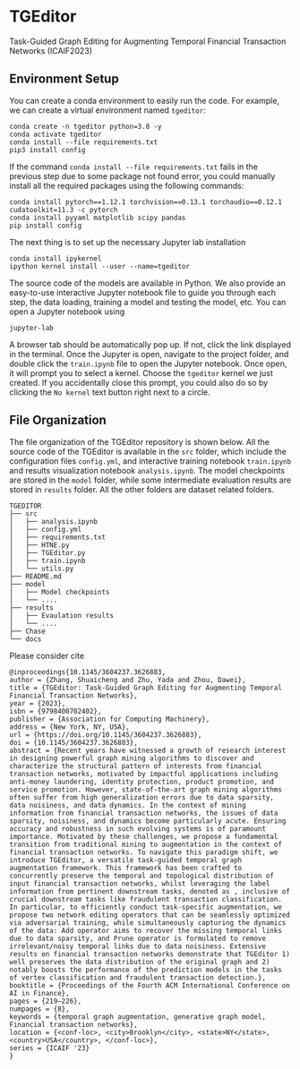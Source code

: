# TGEditor
Task-Guided Graph Editing for Augmenting Temporal Financial Transaction Networks (ICAIF2023)
## Environment Setup
You can create a conda environment to easily run the code. For example, we can create a virtual environment named `tgeditor`:
```
conda create -n tgeditor python=3.8 -y
conda activate tgeditor
conda install --file requirements.txt
pip3 install config
```
If the command `conda install --file requirements.txt` fails in the previous step due to some package not found error, you could manually install all the required packages using the following commands:
```
conda install pytorch==1.12.1 torchvision==0.13.1 torchaudio==0.12.1 cudatoolkit=11.3 -c pytorch
conda install pyyaml matplotlib scipy pandas
pip install config
```

The next thing is to set up the necessary Jupyter lab installation
```
conda install ipykernel
ipython kernel install --user --name=tgeditor
```


The source code of the models are available in Python. We also provide an easy-to-use interactive Jupyter notebook file to guide you through each step, the data loading, training a model and testing the model, etc.
You can open a Jupyter notebook using
```
jupyter-lab
```
A browser tab should be automatically pop up. If not, click the link displayed in the terminal. Once the Jupyter is open, navigate to the project folder, and double click the `train.ipynb` file to open the Jupyter notebook. Once open, it will prompt you to select a kernel. Choose the `tgeditor` kernel we just created. If you accidentally close this prompt, you could also do so by clicking the  `No kernel` text button right next to a circle.

## File Organization
The file organization of the TGEditor repository is shown below. All the source code of the TGEditor is available in the `src` folder, which include the configuration files `config.yml`, and interactive training notebook `train.ipynb` and results visualization notebook `analysis.ipynb`. The model checkpoints are stored in the `model` folder, while some intermediate evaluation results are stored in `results` folder. All the other folders are dataset related folders.
```
TGEDITOR
├── src
│   ├── analysis.ipynb
│   ├── config.yml
│   ├── requirements.txt
│   ├── HTNE.py
│   ├── TGEditor.py
│   ├── train.ipynb
│   └── utils.py
├── README.md
├── model
│   ├── Model checkpoints
│   └── ....
├── results
│   ├── Evaulation results
│   └── ....
├── Chase
└── docs
```


Please consider cite
```
@inproceedings{10.1145/3604237.3626883,
author = {Zhang, Shuaicheng and Zhu, Yada and Zhou, Dawei},
title = {TGEditor: Task-Guided Graph Editing for Augmenting Temporal Financial Transaction Networks},
year = {2023},
isbn = {9798400702402},
publisher = {Association for Computing Machinery},
address = {New York, NY, USA},
url = {https://doi.org/10.1145/3604237.3626883},
doi = {10.1145/3604237.3626883},
abstract = {Recent years have witnessed a growth of research interest in designing powerful graph mining algorithms to discover and characterize the structural pattern of interests from financial transaction networks, motivated by impactful applications including anti-money laundering, identity protection, product promotion, and service promotion. However, state-of-the-art graph mining algorithms often suffer from high generalization errors due to data sparsity, data noisiness, and data dynamics. In the context of mining information from financial transaction networks, the issues of data sparsity, noisiness, and dynamics become particularly acute. Ensuring accuracy and robustness in such evolving systems is of paramount importance. Motivated by these challenges, we propose a fundamental transition from traditional mining to augmentation in the context of financial transaction networks. To navigate this paradigm shift, we introduce TGEditor, a versatile task-guided temporal graph augmentation framework. This framework has been crafted to concurrently preserve the temporal and topological distribution of input financial transaction networks, whilst leveraging the label information from pertinent downstream tasks, denoted as , inclusive of crucial downstream tasks like fraudulent transaction classification. In particular, to efficiently conduct task-specific augmentation, we propose two network editing operators that can be seamlessly optimized via adversarial training, while simultaneously capturing the dynamics of the data: Add operator aims to recover the missing temporal links due to data sparsity, and Prune operator is formulated to remove irrelevant/noisy temporal links due to data noisiness. Extensive results on financial transaction networks demonstrate that TGEditor 1) well preserves the data distribution of the original graph and 2) notably boosts the performance of the prediction models in the tasks of vertex classification and fraudulent transaction detection.},
booktitle = {Proceedings of the Fourth ACM International Conference on AI in Finance},
pages = {219–226},
numpages = {8},
keywords = {temporal graph augmentation, generative graph model, Financial transaction networks},
location = {<conf-loc>, <city>Brooklyn</city>, <state>NY</state>, <country>USA</country>, </conf-loc>},
series = {ICAIF '23}
}
```
